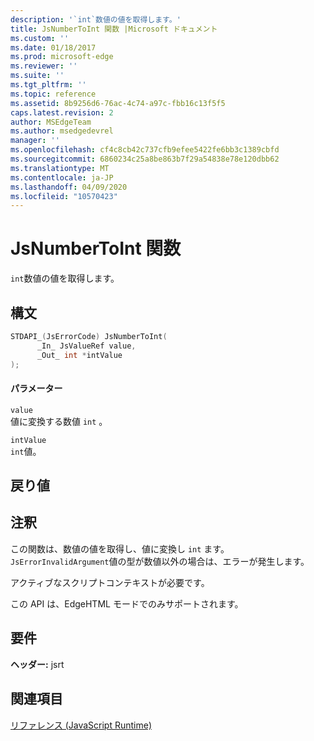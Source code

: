 ```yaml
---
description: '`int`数値の値を取得します。'
title: JsNumberToInt 関数 |Microsoft ドキュメント
ms.custom: ''
ms.date: 01/18/2017
ms.prod: microsoft-edge
ms.reviewer: ''
ms.suite: ''
ms.tgt_pltfrm: ''
ms.topic: reference
ms.assetid: 8b9256d6-76ac-4c74-a97c-fbb16c13f5f5
caps.latest.revision: 2
author: MSEdgeTeam
ms.author: msedgedevrel
manager: ''
ms.openlocfilehash: cf4c8cb42c737cfb9efee5422fe6bb3c1389cbfd
ms.sourcegitcommit: 6860234c25a8be863b7f29a54838e78e120dbb62
ms.translationtype: MT
ms.contentlocale: ja-JP
ms.lasthandoff: 04/09/2020
ms.locfileid: "10570423"
---
```

# JsNumberToInt 関数
`int`数値の値を取得します。  
  
## 構文  
  
```cpp  
STDAPI_(JsErrorCode) JsNumberToInt(  
      _In_ JsValueRef value,  
      _Out_ int *intValue  
);  
```  
  
#### パラメーター  
 `value`  
 値に変換する数値 `int` 。  
  
 `intValue`  
 `int`値。  
  
## 戻り値  
  
## 注釈  
 この関数は、数値の値を取得し、値に変換し `int` ます。 `JsErrorInvalidArgument`値の型が数値以外の場合は、エラーが発生します。  
  
 アクティブなスクリプトコンテキストが必要です。  
  
 この API は、EdgeHTML モードでのみサポートされます。  
  
## 要件  
 **ヘッダー:** jsrt  
  
## 関連項目  
 [リファレンス (JavaScript Runtime)](../chakra-hosting/reference-javascript-runtime.md)